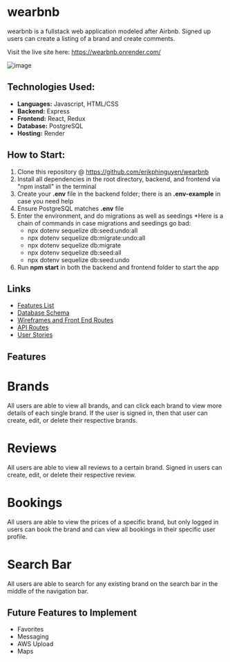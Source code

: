 # wearbnb

wearbnb is a fullstack web application modeled after Airbnb.  Signed up users can create a listing of a brand and create comments.

Visit the live site here: https://wearbnb.onrender.com/

![image](https://user-images.githubusercontent.com/46208016/192426232-a64ffac3-e890-4ffa-bf3b-684da6065d5c.png)

## Technologies Used:
* **Languages:** Javascript, HTML/CSS
* **Backend:** Express
* **Frontend:** React, Redux
* **Database:** PostgreSQL
* **Hosting:** Render

## How to Start:
1. Clone this repository @ https://github.com/erikphinguyen/wearbnb
2. Install all dependencies in the root directory, backend, and frontend via "npm install" in the terminal
3. Create your **.env** file in the backend folder; there is an **.env-example** in case you need help
4. Ensure PostgreSQL matches **.env** file
5. Enter the environment, and do migrations as well as seedings
   *Here is a chain of commands in case migrations and seedings go bad:
   * npx dotenv sequelize db:seed:undo:all
   * npx dotenv sequelize db:migrate:undo:all
   * npx dotenv sequelize db:migrate
   * npx dotenv sequelize db:seed:all
   * npx dotenv sequelize db:seed:undo
6. Run **npm start** in both the backend and frontend folder to start the app

## Links
* [Features List](https://github.com/erikphinguyen/wearbnb/wiki/Feature-List)
* [Database Schema](https://github.com/erikphinguyen/wearbnb/wiki/Database-Schema)
* [Wireframes and Front End Routes](https://github.com/erikphinguyen/wearbnb/wiki/Wireframes-and-Front-End-Routes)
* [API Routes](https://github.com/erikphinguyen/wearbnb/wiki/API-Routes)
* [User Stories](https://github.com/erikphinguyen/wearbnb/wiki/User-Stories)

## Features
# Brands
All users are able to view all brands, and can click each brand to view more details of each single brand.  If the user is signed in, then that user can create, edit, or delete their respective brands.

# Reviews
All users are able to view all reviews to a certain brand.  Signed in users can create, edit, or delete their respective review.

# Bookings
All users are able to view the prices of a specific brand, but only logged in users can book the brand and can view all bookings in their specific user profile.

# Search Bar
All users are able to search for any existing brand on the search bar in the middle of the navigation bar.

## Future Features to Implement
* Favorites
* Messaging
* AWS Upload
* Maps
